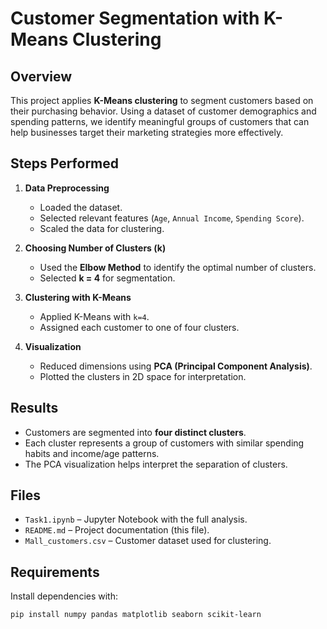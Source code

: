 # Customer Segmentation with K-Means Clustering

## Overview
This project applies **K-Means clustering** to segment customers based on their purchasing behavior. Using a dataset of customer demographics and spending patterns, we identify meaningful groups of customers that can help businesses target their marketing strategies more effectively.

## Steps Performed
1. **Data Preprocessing**
   - Loaded the dataset.
   - Selected relevant features (`Age`, `Annual Income`, `Spending Score`).
   - Scaled the data for clustering.

2. **Choosing Number of Clusters (k)**
   - Used the **Elbow Method** to identify the optimal number of clusters.
   - Selected **k = 4** for segmentation.

3. **Clustering with K-Means**
   - Applied K-Means with `k=4`.
   - Assigned each customer to one of four clusters.

4. **Visualization**
   - Reduced dimensions using **PCA (Principal Component Analysis)**.
   - Plotted the clusters in 2D space for interpretation.

## Results
- Customers are segmented into **four distinct clusters**.
- Each cluster represents a group of customers with similar spending habits and income/age patterns.
- The PCA visualization helps interpret the separation of clusters.

## Files
- `Task1.ipynb` – Jupyter Notebook with the full analysis.
- `README.md` – Project documentation (this file).
- `Mall_customers.csv` – Customer dataset used for clustering.

## Requirements
Install dependencies with:
```bash
pip install numpy pandas matplotlib seaborn scikit-learn
